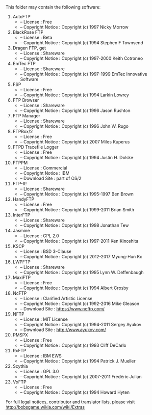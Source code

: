 ﻿This folder may contain the following software:

1. AutoFTP
   - – License : Free
   - – Copyright Notice : Copyright (c) 1997 Nicky Morrow
2. BlackRose FTP
   - – License : Beta
   - – Copyright Notice : Copyright (c) 1994 Stephen F Townsend
3. Dragen FTP, get
   - – License : Shareware
   - – Copyright Notice : Copyright (c) 1997-2000 Keith Cotroneo
4. EmTec FTP
   - – License : Shareware
   - – Copyright Notice : Copyright (c) 1997-1999 EmTec Innovative Software
5. FSP
   - – License : Free
   - – Copyright Notice : Copyright (c) 1994 Larkin Lowrey
6. FTP Browser
   - – License : Shareware
   - – Copyright Notice : Copyright (c) 1996 Jason Rushton
7. FTP Manager
   - – License : Shareware
   - – Copyright Notice : Copyright (c) 1996 John W. Rugo
8. FTPBox/2
   - – License : Free
   - – Copyright Notice : Copyright (c) 2007 Miles Kuperus
9. FTPD Tracefile Logger
   - – License : Free
   - – Copyright Notice : Copyright (c) 1994 Justin H. Dolske
10. FTPPM
    - – License : Commercial
    - – Copyright Notice : IBM
    - – Download Site : part of OS/2
10. FTP-It!
    - – License : Shareware
    - – Copyright Notice : Copyright (c) 1995-1997 Ben Brown
11. HandyFTP
    - – License : Free
    - – Copyright Notice : Copyright (c) 1999-2011 Brian Smith
12. InterFTP
    - – License : Shareware
    - – Copyright Notice : Copyright (c) 1998 Jonathan Tew
13. Jasmine
    - – License : GPL 2.0
    - – Copyright Notice : Copyright (c) 1997-2011 Ken Kinoshita
14. KSCP
    - – License : BSD 3-Clause
    - – Copyright Notice : Copyright (c) 2012-2017 Myung-Hun Ko
15. LWPFTP
    - – License : Shareware
    - – Copyright Notice : Copyright (c) 1995 Lynn W. Deffenbaugh
16. MaxiFTP
    - – License : Free
    - – Copyright Notice : Copyright (c) 1994 Albert Crosby
17. NcFTP
    - – License : Clarified Artistic License
    - – Copyright Notice : Copyright (c) 1992-2016 Mike Gleason
    - – Download Site : https://www.ncftp.com/
18. NFTP
    - – License : MIT License
    - – Copyright Notice : Copyright (c) 1994-2011 Sergey Ayukov
    - – Download Site : http://www.ayukov.com/
19. PMSPX
    - – License : Free
    - – Copyright Notice : Copyright (c) 1993 Cliff DeCarlo
20. RxFTP
    - – License : IBM EWS
    - – Copyright Notice : Copyright (c) 1994 Patrick J. Mueller
21. Scythia
    - – License : GPL 3.0
    - – Copyright Notice : Copyright (c) 2007-2011 Frédéric Julian
22. VxFTP
    - – License : Free
    - – Copyright Notice : Copyright (c) 1994 Howard Hyten

For full legal notices, contributor and translator lists, please visit http://bobsgame.wikia.com/wiki/Extras
